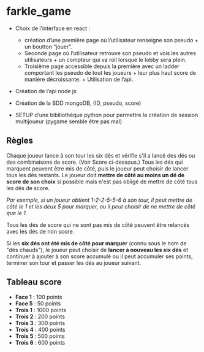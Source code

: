 # farkle_game

- Choix de l’interface en react : 
    - création d’une première page où l’utilisateur renseigne son pseudo + un boutton “jouer”. 
    - Seconde page où l’utilisateur retrouve son pseudo et vois les autres utilisateurs + un compteur qui va roll lorsque le lobby sera plein. 
    - Troisième page accessible depuis la première avec un ladder comportant les pseudo de tout les joueurs + leur plus haut score de manière décroissante. +                 Utilisation de l’api.
    
- Création de l’api node js

- Création de la BDD mongoDB, (ID, pseudo, score)

- SETUP d’une bibiliothèque python pour permettre la création de session multijoueur (pygame semble être pas mal)

## Règles ##

Chaque joueur lance à son tour les six dés et vérifie s'il a lancé des dés ou des combinaisons de score. (Voir Score ci-dessous.) Tous les dés qui marquent peuvent être mis de côté, puis le joueur peut choisir de lancer tous les dés restants. Le joueur doit **mettre de côté au moins un dé de score de son choix** si possible mais n'est pas obligé de mettre de côté tous les dés de score.

_Par exemple, si un joueur obtient 1-2-2-5-5-6 à son tour, il peut mettre de côté le 1 et les deux 5 pour marquer, ou il peut choisir de ne mettre de côté que le 1._

Tous les dés de score qui ne sont pas mis de côté peuvent être relancés avec les dés de non score.

Si les **six dés ont été mis de côté pour marquer** (connu sous le nom de "dés chauds"), le joueur peut choisir de **lancer à nouveau les six dés** et continuer à ajouter à son score accumulé ou il peut accumuler ses points, terminer son tour et passer les dés au joueur suivant.

## Tableau score ##


- **Face 1**  : 100 points
- **Face 5**  : 50 points
- **Trois 1** : 1000 points
- **Trois 2** : 200 points
- **Trois 3** : 300 points
- **Trois 4** : 400 points
- **Trois 5** : 500 points
- **Trois 6** : 600 points


